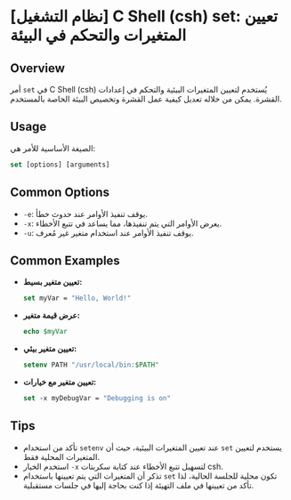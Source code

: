# [نظام التشغيل] C Shell (csh) set: تعيين المتغيرات والتحكم في البيئة

## Overview
أمر `set` في C Shell (csh) يُستخدم لتعيين المتغيرات البيئية والتحكم في إعدادات القشرة. يمكن من خلاله تعديل كيفية عمل القشرة وتخصيص البيئة الخاصة بالمستخدم.

## Usage
الصيغة الأساسية للأمر هي:

```csh
set [options] [arguments]
```

## Common Options
- `-e`: يوقف تنفيذ الأوامر عند حدوث خطأ.
- `-x`: يعرض الأوامر التي يتم تنفيذها، مما يساعد في تتبع الأخطاء.
- `-u`: يوقف تنفيذ الأوامر عند استخدام متغير غير مُعرف.

## Common Examples
- **تعيين متغير بسيط:**
  ```csh
  set myVar = "Hello, World!"
  ```
- **عرض قيمة متغير:**
  ```csh
  echo $myVar
  ```
- **تعيين متغير بيئي:**
  ```csh
  setenv PATH "/usr/local/bin:$PATH"
  ```
- **تعيين متغير مع خيارات:**
  ```csh
  set -x myDebugVar = "Debugging is on"
  ```

## Tips
- تأكد من استخدام `setenv` عند تعيين المتغيرات البيئية، حيث أن `set` يستخدم لتعيين المتغيرات المحلية فقط.
- استخدم الخيار `-x` لتسهيل تتبع الأخطاء عند كتابة سكربتات csh.
- تذكر أن المتغيرات التي يتم تعيينها باستخدام `set` تكون محلية للجلسة الحالية، لذا تأكد من تعيينها في ملف التهيئة إذا كنت بحاجة إليها في جلسات مستقبلية.